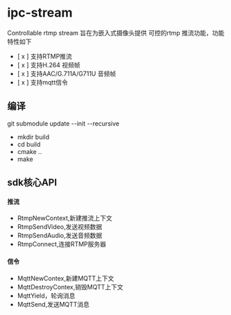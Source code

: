 # ipc-stream
Controllable rtmp stream
旨在为嵌入式摄像头提供 可控的rtmp 推流功能，功能特性如下
- [ x ] 支持RTMP推流
- [ x ] 支持H.264 视频帧
- [ x ] 支持AAC/G.711A/G711U 音频帧
- [ x ] 支持mqtt信令

## 编译
git submodule update --init --recursive

- mkdir build
- cd build
- cmake ..
- make

## sdk核心API
#### 推流
- RtmpNewContext,新建推流上下文
- RtmpSendVideo,发送视频数据
- RtmpSendAudio,发送音频数据
- RtmpConnect,连接RTMP服务器

#### 信令
- MqttNewContex,新建MQTT上下文
- MqttDestroyContex,销毁MQTT上下文
- MqttYield，轮询消息
- MqttSend,发送MQTT消息
